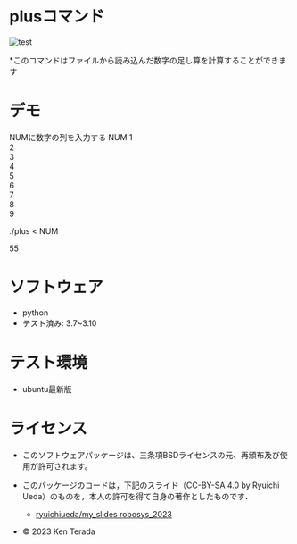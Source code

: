 # plusコマンド
![test](https://github.com/ken1088/robosys2023/actions/workflows/test.yml/badge.svg)

*このコマンドはファイルから読み込んだ数字の足し算を計算することができます

# デモ
NUMに数字の列を入力する
NUM
1  
2  
3  
4  
5  
6  
7  
8  
9  

./plus < NUM

55

# ソフトウェア
* python
* テスト済み: 3.7~3.10

# テスト環境
* ubuntu最新版

# ライセンス
* このソフトウェアパッケージは、三条項BSDライセンスの元、再頒布及び使用が許可されます。
* このパッケージのコードは，下記のスライド（CC-BY-SA 4.0 by Ryuichi Ueda）のものを，本人の許可を得て自身の著作としたものです．
     * [ryuichiueda/my_slides robosys_2023](https://github.com/ryuichiueda/my_slides/tree/master/robosys_2022)


* © 2023 Ken Terada
